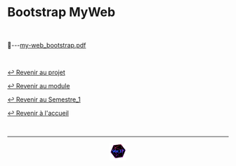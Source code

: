 # Bootstrap MyWeb

<br>

📂---[my-web_bootstrap.pdf](https://github.com/Studio-17/Epitech-Subjects/blob/main/Semestre_1/B-NSA-100/My_web/Bootstrap_MyWeb/my-web_bootstrap.pdf)

<br>

[↩️ Revenir au projet](https://github.com/Studio-17/Epitech-Subjects/tree/main/Semestre_1/B-NSA-100/My_web)

[↩️ Revenir au module](https://github.com/Studio-17/Epitech-Subjects/tree/main/Semestre_1/B-NSA-100)

[↩️ Revenir au Semestre_1](https://github.com/Studio-17/Epitech-Subjects/tree/main/Semestre_1)

[↩️ Revenir à l'accueil](https://github.com/Studio-17/Epitech-Subjects)

<br>

---

<div align="center">

<a href="https://github.com/Studio-17" target="_blank"><img src="../../../../voc17.gif" width="40"></a>

</div>
